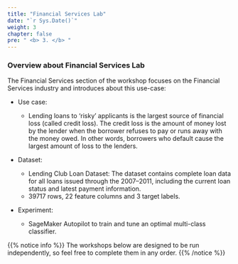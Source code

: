 ```yaml
---
title: "Financial Services Lab"
date: "`r Sys.Date()`"
weight: 3
chapter: false
pre: " <b> 3. </b> "
---
```


### Overview about Financial Services Lab

The Financial Services section of the workshop focuses on the Financial Services industry and introduces about this use-case:
- Use case:
  - Lending loans to ‘risky’ applicants is the largest source of financial loss (called credit loss). The credit loss is the amount of money lost by the lender when the borrower refuses to pay or runs away with the money owed. In other words, borrowers who default cause the largest amount of loss to the lenders.

- Dataset:
  - Lending Club Loan Dataset: The dataset contains complete loan data for all loans issued through the 2007–2011, including the current loan status and latest payment information.
  - 39717 rows, 22 feature columns and 3 target labels.

- Experiment:
  - SageMaker Autopilot to train and tune an optimal multi-class classifier.

{{% notice info %}}
The workshops below are designed to be run independently, so feel free to complete them in any order.
{{% /notice %}}
